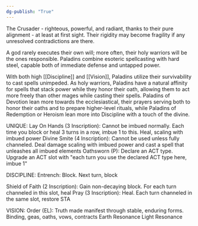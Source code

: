 ```yaml
---
dg-publish: "True"
---
```


The Crusader - righteous, powerful, and radiant, thanks to their pure alignment - at least at first sight. Their rigidity may become fragility if any unresolved contradictions are there.

A god rarely executes their own will; more often, their holy warriors will be the ones responsible. Paladins combine esoteric spellcasting with hard steel, capable both of immediate defense and untapped power.

With both high [[Discipline]] and [[Vision]], Paladins utilize their survivability to cast spells unimpeded. As holy warriors, Paladins have a natural affinity for spells that stack power while they honor their oath, allowing them to act more freely than other mages while casting their spells. Paladins of Devotion lean more towards the ecclesiastical, their prayers serving both to honor their oaths and to prepare higher-level rituals, while Paladins of Redemption or Heroism lean more into Discipline with a touch of the divine.

UNIQUE:
Lay On Hands (3 Inscription): Cannot be imbued normally. Each time you block or heal 3 turns in a row, imbue 1 to this. Heal, scaling with imbued power
Divine Smite (4 Inscription): Cannot be used unless fully channeled. Deal damage scaling with imbued power and cast a spell that unleashes all imbued elements
Oathsworn (P): Declare an ACT type. Upgrade an ACT slot with "each turn you use the declared ACT type here, imbue 1"

DISCIPLINE:
Entrench: Block. Next turn, block

Shield of Faith (2 Inscription): Gain non-decaying block. For each turn channeled in this slot, heal
Pray (3 Inscription): Heal. Each turn channeled in the same slot, restore STA

VISION:
Order (EL): Truth made manifest through stable, enduring forms. Binding, geas, oaths, vows, contracts
Earth Resonance
Light Resonance